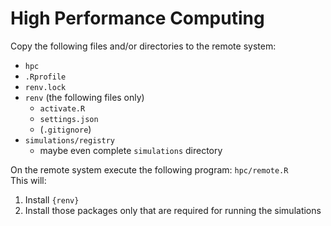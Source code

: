 # High Performance Computing

Copy the following files and/or directories to the remote system:

- `hpc`
- `.Rprofile`
- `renv.lock`
- `renv` (the following files only)
  - `activate.R`
  - `settings.json`
  - (`.gitignore`)
- `simulations/registry`
  - maybe even complete `simulations` directory
  
On the remote system execute the following program: `hpc/remote.R`<br>
This will:

1. Install `{renv}`
2. Install those packages only that are required for running the simulations
